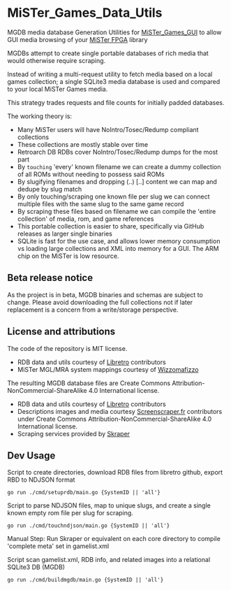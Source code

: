 # MiSTer_Games_Data_Utils
MGDB media database Generation Utilities for [MiSTer_Games_GUI](https://github.com/BossRighteous/MiSTer_Games_GUI) to allow GUI media browsing of your [MiSTer FPGA](https://github.com/MiSTer-devel/Wiki_MiSTer/wiki) library

MGDBs attempt to create single portable databases of rich media that would otherwise require scraping.

Instead of writing a multi-request utility to fetch media based on a local games collection; a single SQLite3 media database is used and compared to your local MiSTer Games media.

This strategy trades requests and file counts for initially padded databases.

The working theory is:
- Many MiSTer users will have NoIntro/Tosec/Redump compliant collections
- These collections are mostly stable over time
- Retroarch DB RDBs cover NoIntro/Tosec/Redump dumps for the most part
- By `touching` 'every' known filename we can create a dummy collection of all ROMs without needing to possess said ROMs
- By slugifying filenames and dropping (..) [..] content we can map and dedupe by slug match
- By only touching/scraping one known file per slug we can connect multiple files with the same slug to the same game record
- By scraping these files based on filename we can compile the 'entire collection' of media, rom, and game references
- This portable collection is easier to share, specifically via GitHub releases as larger single binaries
- SQLite is fast for the use case, and allows lower memory consumption vs loading large collections and XML into memory for a GUI. The ARM chip on the MiSTer is low resource.

## Beta release notice

As the project is in beta, MGDB binaries and schemas are subject to change. Please avoid downloading the full collections not if later replacement is a concern from a write/storage perspective.

## License and attributions
The code of the repository is MIT license.
- RDB data and utils courtesy of [Libretro](https://github.com/libretro/libretro-database) contributors
- MiSTer MGL/MRA system mappings courtesy of [Wizzomafizzo](https://github.com/wizzomafizzo/mrext/blob/main/pkg/games/systems.go)

The resulting MGDB database files are Create Commons Attribution-NonCommercial-ShareAlike 4.0 International license.
- RDB data and utils courtesy of [Libretro](https://github.com/libretro/libretro-database) contributors
- Descriptions images and media courtesy [Screenscraper.fr](https://screenscraper.fr/) contributors under Create Commons Attribution-NonCommercial-ShareAlike 4.0 International license.
- Scraping services provided by [Skraper](https://www.skraper.net/)

## Dev Usage

Script to create directories, download RDB files from libretro github, export RBD to NDJSON format
```
go run ./cmd/setuprdb/main.go {SystemID || 'all'}
```

Script to parse NDJSON files, map to unique slugs, and create a single known empty rom file per slug for scraping.
```
go run ./cmd/touchndjson/main.go {SystemID || 'all'}
```

Manual Step:
Run Skraper or equivalent on each core directory to compile 'complete meta' set in gamelist.xml

Script scan gamelist.xml, RDB info, and related images into a relational SQLite3 DB (MGDB)
```
go run ./cmd/buildmgdb/main.go {SystemID || 'all'}
```